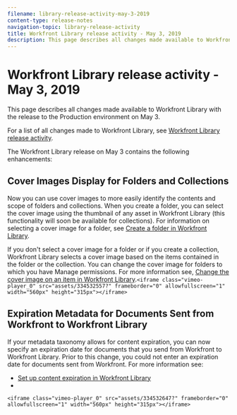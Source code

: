 ```yaml
---
filename: library-release-activity-may-3-2019
content-type: release-notes
navigation-topic: library-release-activity
title: Workfront Library release activity - May 3, 2019
description: This page describes all changes made available to Workfront Library with the release to the Production environment on May 3.
---
```


# Workfront Library release activity - May 3, 2019

This page describes all changes made available to Workfront Library with the release to the Production environment on May 3.

For a list of all changes made to Workfront Library, see [Workfront Library release activity](../../../product-announcements/product-releases/library-release-activity/workfront-library-release-activity.md).

The Workfront Library release on May 3 contains the following enhancements:

## Cover Images Display for Folders and Collections

Now you can use cover images to more easily identify the contents and scope of folders and collections. When you create a folder, you can select the cover image using the thumbnail of any asset in Workfront Library (this functionality will soon be available for collections). For information on selecting a cover image for a folder, see [Create a folder in Workfront Library](../../../workfront-library/content-management/folders/create-a-folder-library.md).

If you don't select a cover image for a folder or if you create a collection, Workfront Library selects a cover image based on the items contained in the folder or the collection. You can change the cover image for folders to which you have Manage permissions. For more information see, [Change the cover image on an item in Workfront Library](../../../workfront-library/content-management/change-cover-image-of-folder.md).```<iframe class="vimeo-player_0" src="assets/334532557?" frameborder="0" allowfullscreen="1" width="560px" height="315px"></iframe>```

## Expiration Metadata for Documents Sent from Workfront to Workfront Library

If your metadata taxonomy allows for content expiration, you can now specify an expiration date for documents that you send from Workfront to Workfront Library. Prior to this change, you could not enter an expiration date for documents sent from Workfront. For more information see:

* [Set up content expiration in Workfront Library](../../../workfront-library/administration-and-setup/workfront-library-setup/set-up-content-expiration-in-library.md) 
* &nbsp;

```<iframe class="vimeo-player_0" src="assets/334532647?" frameborder="0" allowfullscreen="1" width="560px" height="315px"></iframe>``` 
